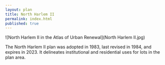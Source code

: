 ```yaml
---
layout: plan
title: North Harlem II
permalink: index.html
published: true
---
```


![North Harlem II in the Atlas of Urban Renewal](North Harlem II.jpg)

The North Harlem II plan was adopted in 1983, last revised in 1984, and expires in 2023. It delineates institutional and residential uses for lots in the plan area.
